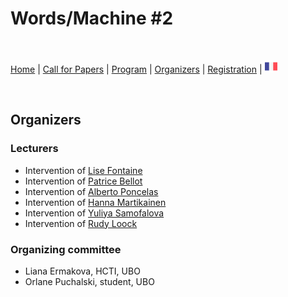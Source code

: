 # Words/Machine #2

<br>

[Home](https://motsmachines.github.io/2020/en) | [Call for Papers](https://motsmachines.github.io/2020/en/cfp) | [Program](https://motsmachines.github.io/2020/en/program) | [Organizers](https://motsmachines.github.io/2020/en/orga) | [Registration](https://motsmachines.github.io/2020/en/registration) | [<img src="FR.png" width="20">](https://motsmachines.github.io/2020/fr)

<br>

## Organizers

### Lecturers

* Intervention of [Lise Fontaine](https://www.univ-brest.fr/digitalAssets/87/87671_FONT.pdf)
* Intervention of [Patrice Bellot](https://www.univ-brest.fr/digitalAssets/87/87672_BEL.pdf)
* Intervention of [Alberto Poncelas](https://www.univ-brest.fr/digitalAssets/87/87673_PON.pdf)
* Intervention of [Hanna Martikainen](https://www.univ-brest.fr/digitalAssets/87/87674_MART.pdf)
* Intervention of [Yuliya Samofalova](https://www.univ-brest.fr/digitalAssets/87/87675_SAMO.pdf)
* Intervention of [Rudy Loock](https://www.univ-brest.fr/digitalAssets/87/87658_lo.pdf)

### Organizing committee
- Liana Ermakova, HCTI, UBO
- Orlane Puchalski, student, UBO
